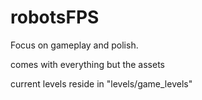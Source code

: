 # robotsFPS
Focus on gameplay and polish.

comes with everything but the assets

current levels reside in "levels/game_levels"
